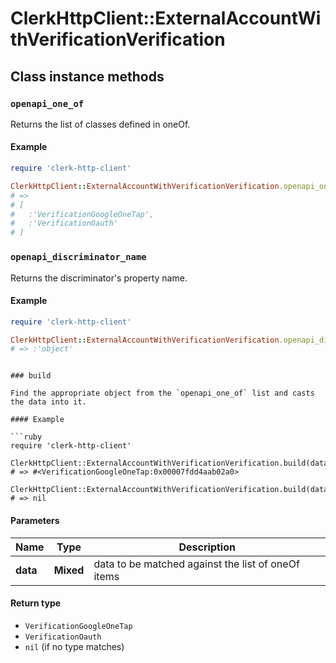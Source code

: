 # ClerkHttpClient::ExternalAccountWithVerificationVerification

## Class instance methods

### `openapi_one_of`

Returns the list of classes defined in oneOf.

#### Example

```ruby
require 'clerk-http-client'

ClerkHttpClient::ExternalAccountWithVerificationVerification.openapi_one_of
# =>
# [
#   :'VerificationGoogleOneTap',
#   :'VerificationOauth'
# ]
```

### `openapi_discriminator_name`

Returns the discriminator's property name.

#### Example

```ruby
require 'clerk-http-client'

ClerkHttpClient::ExternalAccountWithVerificationVerification.openapi_discriminator_name
# => :'object'
```
```

### build

Find the appropriate object from the `openapi_one_of` list and casts the data into it.

#### Example

```ruby
require 'clerk-http-client'

ClerkHttpClient::ExternalAccountWithVerificationVerification.build(data)
# => #<VerificationGoogleOneTap:0x00007fdd4aab02a0>

ClerkHttpClient::ExternalAccountWithVerificationVerification.build(data_that_doesnt_match)
# => nil
```

#### Parameters

| Name | Type | Description |
| ---- | ---- | ----------- |
| **data** | **Mixed** | data to be matched against the list of oneOf items |

#### Return type

- `VerificationGoogleOneTap`
- `VerificationOauth`
- `nil` (if no type matches)

